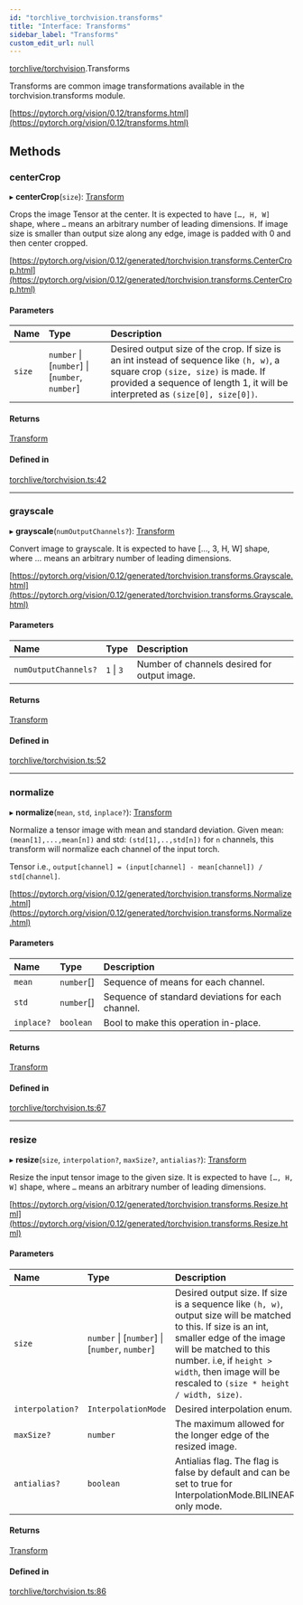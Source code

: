 ```yaml
---
id: "torchlive_torchvision.transforms"
title: "Interface: Transforms"
sidebar_label: "Transforms"
custom_edit_url: null
---
```


[torchlive/torchvision](../modules/torchlive_torchvision.md).Transforms

Transforms are common image transformations available in the
torchvision.transforms module.

[https://pytorch.org/vision/0.12/transforms.html](https://pytorch.org/vision/0.12/transforms.html)

## Methods

### centerCrop

▸ **centerCrop**(`size`): [Transform](../modules/torchlive_torchvision.md#transform)

Crops the image Tensor at the center. It is expected to have `[…, H, W]`
shape, where `…` means an arbitrary number of leading dimensions. If image
size is smaller than output size along any edge, image is padded with 0
and then center cropped.

[https://pytorch.org/vision/0.12/generated/torchvision.transforms.CenterCrop.html](https://pytorch.org/vision/0.12/generated/torchvision.transforms.CenterCrop.html)

#### Parameters

| Name | Type | Description |
| :------ | :------ | :------ |
| `size` | `number` \| [`number`] \| [`number`, `number`] | Desired output size of the crop. If size is an int instead of sequence like `(h, w)`, a square crop `(size, size)` is made. If provided a sequence of length 1, it will be interpreted as `(size[0], size[0])`. |

#### Returns

[Transform](../modules/torchlive_torchvision.md#transform)

#### Defined in

[torchlive/torchvision.ts:42](https://github.com/pytorch/live/blob/e37f751/react-native-pytorch-core/src/torchlive/torchvision.ts#L42)

___

### grayscale

▸ **grayscale**(`numOutputChannels?`): [Transform](../modules/torchlive_torchvision.md#transform)

Convert image to grayscale. It is expected to have […, 3, H, W] shape,
where … means an arbitrary number of leading dimensions.

[https://pytorch.org/vision/0.12/generated/torchvision.transforms.Grayscale.html](https://pytorch.org/vision/0.12/generated/torchvision.transforms.Grayscale.html)

#### Parameters

| Name | Type | Description |
| :------ | :------ | :------ |
| `numOutputChannels?` | ``1`` \| ``3`` | Number of channels desired for output image. |

#### Returns

[Transform](../modules/torchlive_torchvision.md#transform)

#### Defined in

[torchlive/torchvision.ts:52](https://github.com/pytorch/live/blob/e37f751/react-native-pytorch-core/src/torchlive/torchvision.ts#L52)

___

### normalize

▸ **normalize**(`mean`, `std`, `inplace?`): [Transform](../modules/torchlive_torchvision.md#transform)

Normalize a tensor image with mean and standard deviation. Given mean:
`(mean[1],...,mean[n])` and std: `(std[1],..,std[n])` for `n` channels,
this transform will normalize each channel of the input torch.

Tensor i.e., `output[channel] = (input[channel] - mean[channel]) / std[channel]`.

[https://pytorch.org/vision/0.12/generated/torchvision.transforms.Normalize.html](https://pytorch.org/vision/0.12/generated/torchvision.transforms.Normalize.html)

#### Parameters

| Name | Type | Description |
| :------ | :------ | :------ |
| `mean` | `number`[] | Sequence of means for each channel. |
| `std` | `number`[] | Sequence of standard deviations for each channel. |
| `inplace?` | `boolean` | Bool to make this operation in-place. |

#### Returns

[Transform](../modules/torchlive_torchvision.md#transform)

#### Defined in

[torchlive/torchvision.ts:67](https://github.com/pytorch/live/blob/e37f751/react-native-pytorch-core/src/torchlive/torchvision.ts#L67)

___

### resize

▸ **resize**(`size`, `interpolation?`, `maxSize?`, `antialias?`): [Transform](../modules/torchlive_torchvision.md#transform)

Resize the input tensor image to the given size. It is expected to have
`[…, H, W]` shape, where `…` means an arbitrary number of leading
dimensions.

[https://pytorch.org/vision/0.12/generated/torchvision.transforms.Resize.html](https://pytorch.org/vision/0.12/generated/torchvision.transforms.Resize.html)

#### Parameters

| Name | Type | Description |
| :------ | :------ | :------ |
| `size` | `number` \| [`number`] \| [`number`, `number`] | Desired output size. If size is a sequence like `(h, w)`, output size will be matched to this. If size is an int, smaller edge of the image will be matched to this number. i.e, if `height > width`, then image will be rescaled to `(size * height / width, size)`. |
| `interpolation?` | `InterpolationMode` | Desired interpolation enum. |
| `maxSize?` | `number` | The maximum allowed for the longer edge of the resized image. |
| `antialias?` | `boolean` | Antialias flag. The flag is false by default and can be set to true for InterpolationMode.BILINEAR only mode. |

#### Returns

[Transform](../modules/torchlive_torchvision.md#transform)

#### Defined in

[torchlive/torchvision.ts:86](https://github.com/pytorch/live/blob/e37f751/react-native-pytorch-core/src/torchlive/torchvision.ts#L86)
